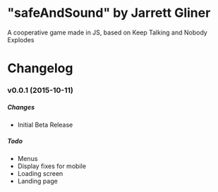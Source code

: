 # "safeAndSound" by Jarrett Gliner
A cooperative game made in JS, based on Keep Talking and Nobody Explodes

# Changelog
### v0.0.1 (2015-10-11)

##### Changes
* Initial Beta Release

##### Todo
* Menus
* Display fixes for mobile
* Loading screen
* Landing page
